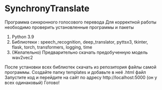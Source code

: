 # SynchronyTranslate

Программа синхронного голосового перевода 
Для корректной работы необходимо проверить установленные программы и пакеты
1. Python 3.9
2. Библиотеки :  speech_recognition, deep_translator, pyttsx3, tkinter, flask, torch, transformers, logging, time
3. (Желательно) Предварительно скачать предобученную модель wav2vec2


После установки всех библиотек скачать из репозитория файлы самой программы. Создайте папку templates и добавьте в неё .html файл
Запустите код и перейдите на сайт по адресу http://localhost:5000 (он у всех одинаковый)
Готово!

